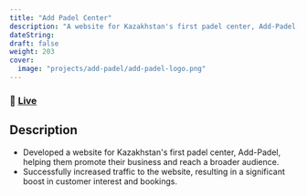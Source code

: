 ```yaml
---
title: "Add Padel Center"
description: "A website for Kazakhstan's first padel center, Add-Padel, helping them promote their business and reach a broader audience."
dateString:
draft: false
weight: 203
cover:
  image: "projects/add-padel/add-padel-logo.png"
---
```


### 🔗 [Live](http://www.add-padel.com/)

## Description

- Developed a website for Kazakhstan's first padel center, Add-Padel, helping them promote their business and reach a broader audience.
- Successfully increased traffic to the website, resulting in a significant boost in customer interest and bookings.
